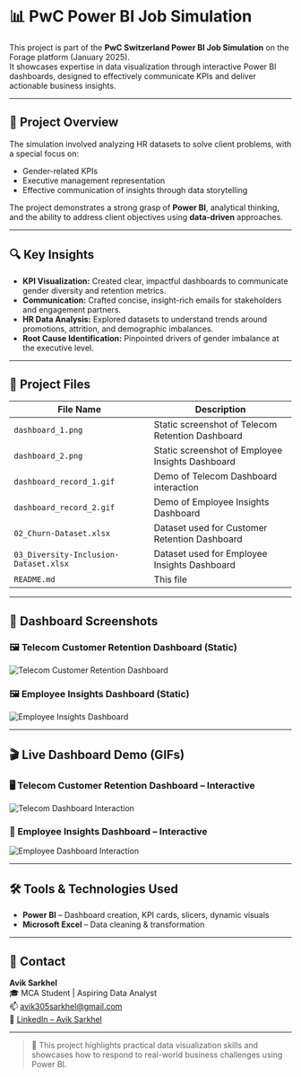 # 📊 PwC Power BI Job Simulation

This project is part of the **PwC Switzerland Power BI Job Simulation** on the Forage platform (January 2025).  
It showcases expertise in data visualization through interactive Power BI dashboards, designed to effectively communicate KPIs and deliver actionable business insights.

---

## 🧠 Project Overview

The simulation involved analyzing HR datasets to solve client problems, with a special focus on:

- Gender-related KPIs  
- Executive management representation  
- Effective communication of insights through data storytelling

The project demonstrates a strong grasp of **Power BI**, analytical thinking, and the ability to address client objectives using **data-driven** approaches.

---

## 🔍 Key Insights

- **KPI Visualization:** Created clear, impactful dashboards to communicate gender diversity and retention metrics.
- **Communication:** Crafted concise, insight-rich emails for stakeholders and engagement partners.
- **HR Data Analysis:** Explored datasets to understand trends around promotions, attrition, and demographic imbalances.
- **Root Cause Identification:** Pinpointed drivers of gender imbalance at the executive level.

---

## 📁 Project Files

| File Name                             | Description                                                  |
|---------------------------------------|--------------------------------------------------------------|
| `dashboard_1.png`                     | Static screenshot of Telecom Retention Dashboard             |
| `dashboard_2.png`                     | Static screenshot of Employee Insights Dashboard             |
| `dashboard_record_1.gif`              | Demo of Telecom Dashboard interaction                        |
| `dashboard_record_2.gif`              | Demo of Employee Insights Dashboard                          |
| `02_Churn-Dataset.xlsx`               | Dataset used for Customer Retention Dashboard                |
| `03_Diversity-Inclusion-Dataset.xlsx` | Dataset used for Employee Insights Dashboard                 |
| `README.md`                           | This file                                                    |

---

## 📸 Dashboard Screenshots

### 🖼️ Telecom Customer Retention Dashboard (Static)
![Telecom Customer Retention Dashboard](dashboard-1.png)

### 🖼️ Employee Insights Dashboard (Static)
![Employee Insights Dashboard](dashboard2.png)

---

## 🎬 Live Dashboard Demo (GIFs)

### 🖥️ Telecom Customer Retention Dashboard – Interactive
![Telecom Dashboard Interaction](dashboardrecord1.gif)

### 👥 Employee Insights Dashboard – Interactive
![Employee Dashboard Interaction](dashboardrecord2.gif)

---

## 🛠️ Tools & Technologies Used

- **Power BI** – Dashboard creation, KPI cards, slicers, dynamic visuals  
- **Microsoft Excel** – Data cleaning & transformation

---

## 📧 Contact

**Avik Sarkhel**  
🎓 MCA Student | Aspiring Data Analyst  
📫 [avik305sarkhel@gmail.com](mailto:avik305sarkhel@gmail.com)  
🔗 [LinkedIn – Avik Sarkhel](https://www.linkedin.com/in/avik-sarkhel)

---

> 🚀 This project highlights practical data visualization skills and showcases how to respond to real-world business challenges using Power BI.
